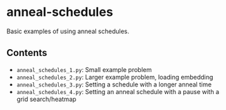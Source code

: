 # anneal-schedules
Basic examples of using anneal schedules.

## Contents

 - `anneal_schedules_1.py`: Small example problem
 - `anneal_schedules_2.py`: Larger example problem, loading embedding
 - `anneal_schedules_3.py`: Setting a schedule with a longer anneal time
 - `anneal_schedules_4.py`: Setting an anneal schedule with a pause with a grid search/heatmap
